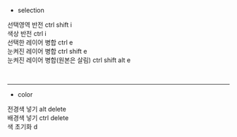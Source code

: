 - selection

선택영역 반전 ctrl shift i <br>
색상 반전 ctrl i <br>
선택한 레이어 병합 ctrl e <br>
눈켜진 레이어 병합 ctrl shift e <br>
눈켜진 레이어 병합(원본은 살림) ctrl shift alt e

<br><hr>

- color

전경색 넣기 alt delete <br>
배경색 넣기 ctrl delete <br>
색 초기화 d <br>
